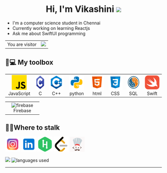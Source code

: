 <h1 align="center">Hi, I'm Vikashini <img src="https://media.giphy.com/media/hvRJCLFzcasrR4ia7z/giphy.gif" width="25px"></h1>

* I'm a computer science student in Chennai
* Currently working on learning Reactjs
* Ask me about SwiftUI programming

<table>
    <tr>
        <td>You are visitor</td>
        <td><img src="https://profile-counter.glitch.me/Vikashini-G/count.svg"/></td>
    </tr>
</table>

## 🧰💻 My toolbox
<table>
    <tr>
    <td align="center" width="96"><img src="./imgs/javascript icon.png" width="48" height="48" /><br>JavaScript</td>
    <td align="center" width="96"><img src="./imgs/C icon.png" width="48" height="48" /><br>C</td>
    <td align="center" width="96"><img src="./imgs/cpp icon.png" width="48" height="48" /><br>C++</td>
    <td align="center" width="96"><img src="./imgs/python icon.png" width="48" height="48" /><br>python</td>
    <td align="center" width="96"><img src="./imgs/html icon.png" width="48" height="48" /><br>html</td>
    <td align="center" width="96"><img src="./imgs/css icon.png" width="48" height="48" /><br>CSS</td>
    <td align="center" width="96"><img src="./imgs/sql icon.png" width="48" height="48" /><br>SQL</td>
    <td align="center" width="96"><img src="https://raw.githubusercontent.com/devicons/devicon/master/icons/swift/swift-original.svg" alt="swift" width="48" height="48"/>Swift</td></tr>
</table> 
<table>
    <td align="center" width="96"><img src="https://www.vectorlogo.zone/logos/firebase/firebase-icon.svg" alt="firebase" width="48" height="48"/>Firebase</td>
</table>

## 👩‍💻Where to stalk 
<a href="https://www.instagram.com/art_block_404/"><img src="https://github.com/Vikashini-G/Vikashini-G/blob/main/imgs/insta.png" alt="insta icon" height="48"></a>
<a href="https://www.linkedin.com/in/vikashini-gopinath/"><img src="https://github.com/Vikashini-G/Vikashini-G/blob/main/imgs/linkedin.png" alt="linkedin icon" height="48"></a>
<a href="https://www.hackerrank.com/vg5190"><img src="https://github.com/Vikashini-G/Vikashini-G/blob/main/imgs/hackerrank-icon.png" alt="hackerrank icon" height="48"></a>
<a href="https://leetcode.com/vikashini_g/"><img src="https://github.com/Vikashini-G/Vikashini-G/blob/main/imgs/leetcode%20icon.png" alt="leetcode" height="48"></a>
<a href="https://www.codechef.com/users/vikashinig"><img src="https://github.com/Vikashini-G/Vikashini-G/blob/main/imgs/codechef%20icon.png" alt="codechef" height="48"></a>

<img src="https://github-readme-stats.vercel.app/api?username=Vikashini-G&theme=transparent&show_icons=true" />
<img src="https://github-readme-stats.vercel.app/api/top-langs/?username=Vikashini-G&theme=blueberry&show_icons=true&hide_border=true&layout=compact" alt="languages used"/>

---
